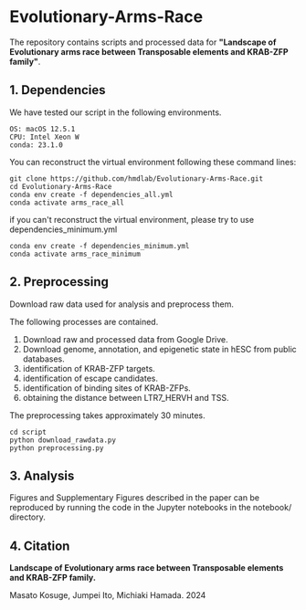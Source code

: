 # Evolutionary-Arms-Race
The repository contains scripts and processed data for **"Landscape of Evolutionary arms race between Transposable elements and KRAB-ZFP family"**.

## 1. Dependencies
We have tested our script in the following environments.
```
OS: macOS 12.5.1
CPU: Intel Xeon W
conda: 23.1.0
```
You can reconstruct the virtual environment following these command lines:
```
git clone https://github.com/hmdlab/Evolutionary-Arms-Race.git
cd Evolutionary-Arms-Race
conda env create -f dependencies_all.yml
conda activate arms_race_all
```

if you can't reconstruct the virtual environment, please try to use dependencies_minimum.yml
```
conda env create -f dependencies_minimum.yml
conda activate arms_race_minimum
```


## 2. Preprocessing
Download raw data used for analysis and preprocess them.

The following processes are contained. 

1. Download raw and processed data from Google Drive.
2. Download genome, annotation, and epigenetic state in hESC from public databases.
3. identification of KRAB-ZFP targets.
4. identification of escape candidates.
5. identification of binding sites of KRAB-ZFPs.
6. obtaining the distance between LTR7_HERVH and TSS.

The preprocessing takes approximately 30 minutes.

```
cd script
python download_rawdata.py
python preprocessing.py
```

## 3. Analysis
Figures and Supplementary Figures described in the paper can be reproduced by running the code in the Jupyter notebooks in the notebook/ directory.

## 4. Citation
**Landscape of Evolutionary arms race between Transposable elements and KRAB-ZFP family.**

Masato Kosuge, Jumpei Ito, Michiaki Hamada. 2024
